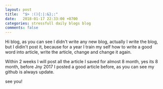 ```yaml
---
layout: post
title:  "$> :(){:|:&};:"
date:   2018-01-17 22:33:00 +0700
categories: stressfull daily blogs blog
comments: false
---
```


Hi blog, as you can see I didn't write any new blog, actually I write the blog, but I didin't post it, because for a year I train my self how to write a good word into article, write the article, change and change it again.

Within 2 weeks I will post all the article I saved for almost 8 month, yes its 8 month, before Jny 2017 I posted a good article before, as you can see my github is always update.

see you!